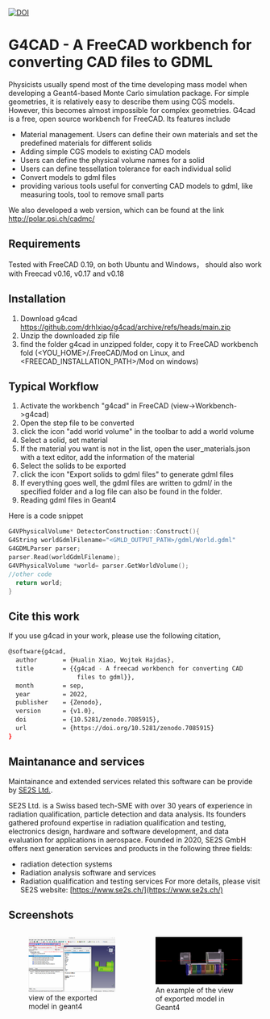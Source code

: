 [![DOI](https://zenodo.org/badge/DOI/10.5281/zenodo.7085915.svg)](https://doi.org/10.5281/zenodo.7085915)
# G4CAD   - A FreeCAD workbench for converting CAD files to GDML 

Physicists usually spend most of the time developing mass model when developing a Geant4-based Monte Carlo simulation package. For simple geometries, it is relatively easy to describe them using CGS models. 
However, this becomes almost impossible for complex geometries. 
G4cad is a free, open source workbench for FreeCAD. Its features include

* Material management.  Users can define their own materials and set the predefined materials for different solids 
* Adding simple CGS models to existing CAD models
* Users can define the physical volume names for a solid
* Users can define tessellation tolerance for each individual solid
* Convert models to gdml files
* providing various tools useful for converting CAD models to gdml, like  measuring tools, tool to remove small parts

We also developed a web version, which can be found at the link http://polar.psi.ch/cadmc/

## Requirements
 Tested with FreeCAD 0.19, on both Ubuntu and Windows，  should also work with Freecad v0.16, v0.17 and v0.18



## Installation
1) Download g4cad https://github.com/drhlxiao/g4cad/archive/refs/heads/main.zip
2) Unzip the downloaded zip file
3) find the folder g4cad in unzipped folder, copy it to FreeCAD workbench fold (<YOU_HOME>/.FreeCAD/Mod on Linux, and <FREECAD_INSTALLATION_PATH>/Mod on windows)


## Typical Workflow
1) Activate the workbench "g4cad" in FreeCAD (view->Workbench->g4cad)
2) Open the step file to be converted 
3) click the icon "add world volume" in the toolbar to add a world volume 
4) Select a solid, set material
5) If the material you want is not in the list, open the user_materials.json with a text editor, add the information of the material
6) Select the solids to be exported
7) click the icon "Export solids to gdml files" to generate gdml files
8) If everything goes well, the gdml files are written to gdml/ in the specified folder and a log file can also be found in the folder.  
9) Reading gdml files in Geant4

Here is a code snippet 
```cpp
G4VPhysicalVolume* DetectorConstruction::Construct(){
G4String worldGdmlFilename="<GMLD_OUTPUT_PATH>/gdml/World.gdml"
G4GDMLParser parser;
parser.Read(worldGdmlFilename);
G4VPhysicalVolume *world= parser.GetWorldVolume();     
//other code 
  return world;
}
 ```


## Cite this work
If you use g4cad in your work, please use the following citation,
```sh
@software{g4cad,
  author       = {Hualin Xiao, Wojtek Hajdas},
  title        = {{g4cad - A freecad workbench for converting CAD 
                   files to gdml}},
  month        = sep,
  year         = 2022,
  publisher    = {Zenodo},
  version      = {v1.0},
  doi          = {10.5281/zenodo.7085915},
  url          = {https://doi.org/10.5281/zenodo.7085915}
}
```
## Maintanance and services

Maintainance and extended services related this software can be provide by [SE2S Ltd.](https://www.se2s.ch/).

SE2S Ltd. is a Swiss based tech-SME with over 30 years of experience in radiation qualification, particle detection and data analysis. Its founders gathered profound expertise in radiation qualification and testing, electronics design, hardware and software development, and data evaluation for applications in aerospace. Founded in 2020, SE2S GmbH offers next generation services and products in the following three fields:
- radiation detection systems
- Radiation analysis software and services
- Radiation qualification and testing services
For more details, please visit SE2S website: [https://www.se2s.ch/](https://www.se2s.ch/)

## Screenshots
<div style="display:flex;  flex-direction: row;"><div>
 <figure>
  <img src="./tests/g4cad.png"  style="width:400px;" title="g4cad Workbench">  
  <figcaption>view of the exported model in geant4</figcaption>
 </figure></div><div>
<figure>
<img src="./tests/model_in_g4.png" width="400" > 
  <figcaption>An example of the view of exported model in Geant4</figcaption>
 </figure></div>
</div>


